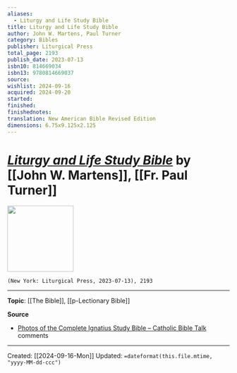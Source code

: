 ```yaml
---
aliases:
  - Liturgy and Life Study Bible
title: Liturgy and Life Study Bible
author: John W. Martens, Paul Turner
category: Bibles
publisher: Liturgical Press
total_page: 2193
publish_date: 2023-07-13
isbn10: 814669034
isbn13: 9780814669037
source: 
wishlist: 2024-09-16
acquired: 2024-09-20
started: 
finished: 
finishednotes:
translation: New American Bible Revised Edition
dimensions: 6.75x9.125x2.125
---
```

# *[Liturgy and Life Study Bible](https://litpress.org/Products/6435/Liturgy-and-Life-Study-Bible)* by [[John W. Martens]], [[Fr. Paul Turner]]

<img src="http://books.google.com/books/content?id=JPrKEAAAQBAJ&printsec=frontcover&img=1&zoom=1&edge=curl&source=gbs_api" width=150>

`(New York: Liturgical Press, 2023-07-13), 2193`



--- 
**Topic**: [[The Bible]], [[p-Lectionary Bible]]

**Source**
- [Photos of the Complete Ignatius Study Bible – Catholic Bible Talk](https://catholicbibletalk.com/2024/09/photos-of-the-complete-ignatius-study-bible/) comments
 
---
Created: [[2024-09-16-Mon]]
Updated: `=dateformat(this.file.mtime, "yyyy-MM-dd-ccc")`
